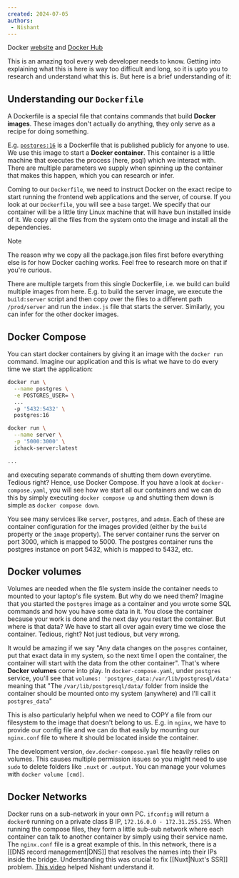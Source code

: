 ```yaml
---
created: 2024-07-05
authors:
 - Nishant
---
```

Docker [website](https://www.docker.com) and [Docker Hub](https://hub.docker.com)

This is an amazing tool every web developer needs to know. Getting into explaining what this is here is way too difficult and long, so it is upto you to research and understand what this is. But here is a brief understanding of it:

## Understanding our `Dockerfile`
A Dockerfile is a special file that contains commands that build **Docker images**. These images don't actually do anything, they only serve as a recipe for doing something. 

E.g. [`postgres:16`](https://github.com/docker-library/postgres/blob/3a94d965ecbe08f4b1b255d3ed9ccae671a7a984/16/bookworm/Dockerfile) is a Dockerfile that is published publicly for anyone to use. We use this image to start a **Docker container**. This container is a little machine that executes the process (here, psql) which we interact with. There are multiple parameters we supply when spinning up the container that makes this happen, which you can research or infer.

Coming to our `Dockerfile`, we need to instruct Docker on the exact recipe to start running the frontend web applications and the server, of course. If you look at our `Dockerfile`, you will see a `base` target. We specify that our container will be a little tiny Linux machine that will have bun installed inside of it. We copy all the files from the system onto the image and install all the dependencies.

> [!note]
> The reason why we copy all the package.json files first before everything else is for how Docker caching works. Feel free to research more on that if you're curious.

There are multiple targets from this single Dockerfile, i.e. we build can build multiple images from here. E.g. to build the server image, we execute the `build:server` script and then copy over the files to a different path `/prod/server` and run the `index.js` file that starts the server. Similarly, you can infer for the other docker images.

## Docker Compose
You can start docker containers by giving it an image with the `docker run` command. Imagine our application and this is what we have to do every time we start the application:

```bash
docker run \
  --name postgres \
  -e POSTGRES_USER= \
  ...
  -p '5432:5432' \
  postgres:16

docker run \
  --name server \
  -p '5000:3000' \
  ichack-server:latest

...
```

and executing separate commands of shutting them down everytime. Tedious right? Hence, use Docker Compose. If you have a look at `docker-compose.yaml`, you will see how we start all our containers and we can do this by simply executing `docker compose up` and shutting them down is simple as `docker compose down`.

You see many services like `server`, `postgres`, and `admin`. Each of these are container configuration for the images provided (either by the `build` property or the `image` property). The server container runs the server on port 3000, which is mapped to 5000. The postgres container runs the postgres instance on port 5432, which is mapped to 5432, etc.

## Docker volumes
Volumes are needed when the file system inside the container needs to mounted to your laptop's file system. But why do we need them? Imagine that you started the `postgres` image as a container and you wrote some SQL commands and how you have some data in it. You close the container because your work is done and the next day you restart the container. But where is that data? We have to start all over again every time we close the container. Tedious, right? Not just tedious, but very wrong.

It would be amazing if we say "Any data changes on the `posgres` container, put that exact data in my system, so the next time I open the container, the container will start with the data from the other container". That's where **Docker volumes** come into play. In `docker-compose.yaml`, under `postgres` service, you'll see that `volumes: 'postgres_data:/var/lib/postgresql/data'` meaning that "The `/var/lib/postgresql/data/` folder from inside the container should be mounted onto my system (anywhere) and I'll call it `postgres_data`"

This is also particularly helpful when we need to COPY a file from our filesystem to the image that doesn't belong to us. E.g. in `nginx`, we have to provide our config file and we can do that easily by mounting our `nginx.conf` file to where it should be located inside the container. 

The development version, `dev.docker-compose.yaml` file heavily relies on volumes. This causes multiple permission issues so you might need to use `sudo` to delete folders like `.nuxt` or `.output`. You can manage your volumes with `docker volume [cmd]`.

## Docker Networks
Docker runs on a sub-network in your own PC. `ifconfig` will return a `docker0` running on a private class B IP, `172.16.0.0 - 172.31.255.255`. When running the compose files, they form a little sub-sub network where each container can talk to another container by simply using their service name. The `nginx.conf` file is a great example of this. In this network, there is a [[DNS record management|DNS]] that resolves the names into their IPs inside the bridge. Understanding this was crucial to fix [[Nuxt|Nuxt's SSR]] problem. [This video](https://www.youtube.com/watch?v=bKFMS5C4CG0) helped Nishant understand it. 
